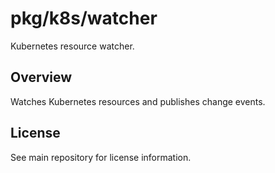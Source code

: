 # pkg/k8s/watcher

Kubernetes resource watcher.

## Overview

Watches Kubernetes resources and publishes change events.

## License

See main repository for license information.
